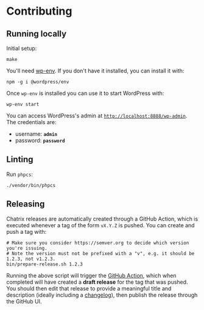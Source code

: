 # Contributing

## Running locally
Initial setup:

```shell
make
```

You'll need [wp-env](https://developer.wordpress.org/block-editor/reference-guides/packages/packages-env/). If you don't
have it installed, you can install it with:

```shell
npm -g i @wordpress/env
```

Once `wp-env` is installed you can use it to start WordPress with:

```shell
wp-env start
```

You can access WordPress's admin at [`http://localhost:8888/wp-admin`](http://localhost:8888/wp-admin). The credentials
are:

- username: **`admin`**
- password: **`password`**

## Linting
Run `phpcs`:

```shell
./vendor/bin/phpcs
```

## Releasing
Chatrix releases are automatically created through a GitHub Action, which is executed whenever a tag of the form `vX.Y.Z` is pushed. You can create and push a tag with:

```shell
# Make sure you consider https://semver.org to decide which version you're issuing.
# Note the version must not be prefixed with a "v", e.g. it should be 1.2.3, not v1.2.3.  
bin/prepare-release.sh 1.2.3
```

Running the above script will trigger the [GitHub Action](https://github.com/Automattic/chatrix/actions), which when completed will have created a **draft release** for the tag that was pushed. You should then edit that release to provide a meaningful title and description (ideally including a [changelog](https://keepachangelog.com/en/1.0.0/)), then publish the release through the GitHub UI.
